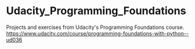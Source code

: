 # Udacity_Programming_Foundations

Projects and exercises from Udacity's Programming Foundations course.
https://www.udacity.com/course/programming-foundations-with-python--ud036
